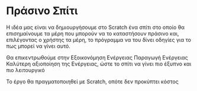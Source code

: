 # Πράσινο Σπίτι

Η ιδέα μας είναι να δημιουργήσουμε στο Scratch ένα σπίτι στο οποίο θα επισημαίνουμε τα μέρη που μπορούν να το καταστήσουν πράσινο και, επιλέγοντας ο χρήστης τα μέρη, το πρόγραμμα να του δίνει οδηγίες για το πως μπορεί να γίνει αυτό.

Θα επικεντρωθούμε στην
Εξοικονόμηση Ενέργειας
Παραγωγή Ενέργειας
Καλύτερη αξιοποίηση της Ενέργειας, ώστε το σπίτι να γίνει πιο έξυπνο και πιο λειτουργικό

Το έργο θα πραγματοποιηθεί με Scratch, οπότε δεν προκύπτει κόστος
